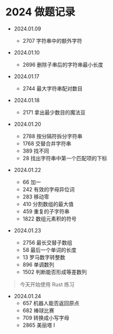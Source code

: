 # 2024 做题记录

- 2024.01.09
  - 2707 字符串中的额外字符

- 2024.01.10
  - 2696 删除子串后的字符串最小长度

- 2024.01.17
  - 2744 最大字符串配对数目

- 2024.01.18
  - 2171 拿出最少数目的魔法豆

- 2024.01.20
  - 2788 按分隔符拆分字符串
  - 1768 交替合并字符串
  - 389 找不同
  - 28 找出字符串中第一个匹配项的下标

- 2024.01.22
  - 66 加一
  - 242 有效的字母异位词
  - 283 移动零
  - 410 分割数组的最大值
  - 459 重复的子字符串
  - 1822 数组元素积的符号

- 2024.01.23
  - 2756 最长交替子数组
  - 58 最后一个单词的长度
  - 13 罗马数字转整数
  - 896 单调数列
  - 1502 判断能否形成等差数列

> 今天开始使用 Rust 练习
- 2024.01.24  
  - 657 机器人能否返回原点
  - 682 棒球比赛
  - 709 转换成小写字母
  - 2865 美丽塔 I